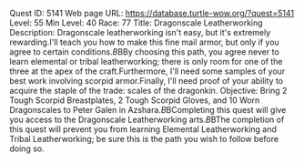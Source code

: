 Quest ID: 5141
Web page URL: https://database.turtle-wow.org/?quest=5141
Level: 55
Min Level: 40
Race: 77
Title: Dragonscale Leatherworking
Description: Dragonscale leatherworking isn't easy, but it's extremely rewarding.I'll teach you how to make this fine mail armor, but only if you agree to certain conditions.$B$BBy choosing this path, you agree never to learn elemental or tribal leatherworking; there is only room for one of the three at the apex of the craft.Furthermore, I'll need some samples of your best work involving scorpid armor.Finally, I'll need proof of your ability to acquire the staple of the trade: scales of the dragonkin.
Objective: Bring 2 Tough Scorpid Breastplates, 2 Tough Scorpid Gloves, and 10 Worn Dragonscales to Peter Galen in Azshara.$B$BCompleting this quest will give you access to the Dragonscale Leatherworking arts.$B$BThe completion of this quest will prevent you from learning Elemental Leatherworking and Tribal Leatherworking; be sure this is the path you wish to follow before doing so.
